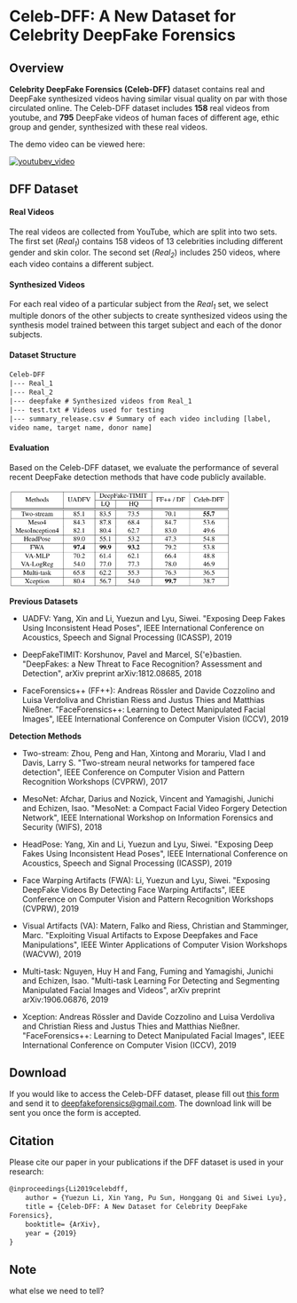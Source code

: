 # Celeb-DFF: A New Dataset for Celebrity DeepFake Forensics

## Overview
**Celebrity DeepFake Forensics (Celeb-DFF)** dataset contains  real and DeepFake synthesized videos having similar visual quality on par with those circulated online.
The Celeb-DFF dataset includes **158** real videos from youtube, and **795** DeepFake videos of human faces of different age, ethic group and gender, synthesized with these real videos. 

The demo video can be viewed here:

[![youtubev_video](https://img.youtube.com/.jpg)](https://www.youtube.com/)


## DFF Dataset
#### Real Videos
The real videos are collected from YouTube, which are split into two sets. 
The first set (*Real<sub>1</sub>*) contains 158 videos of 13 celebrities including 
different gender and skin color. The second set (*Real<sub>2</sub>*) includes 250 videos, 
where each video contains a different subject. 

#### Synthesized Videos
For each real video of a particular subject from the *Real<sub>1</sub>* set, we select multiple donors of the other subjects 
to create synthesized videos using the synthesis model trained between this target subject and each of the donor subjects. 

#### Dataset Structure
```commandline
Celeb-DFF
|--- Real_1 
|--- Real_2
|--- deepfake # Synthesized videos from Real_1
|--- test.txt # Videos used for testing
|--- summary_release.csv # Summary of each video including [label, video name, target name, donor name]
```

#### Evaluation
Based on the Celeb-DFF dataset, we evaluate the performance of several recent 
DeepFake detection methods that have code publicly available.

<img src="src/eval.png" alt="eval" width="400"/>

__Previous Datasets__
* UADFV: Yang, Xin and Li, Yuezun and Lyu, Siwei. 
"Exposing Deep Fakes Using Inconsistent Head Poses",
IEEE International Conference on Acoustics, Speech and Signal Processing (ICASSP), 2019 

* DeepFakeTIMIT: Korshunov, Pavel and Marcel, S{\'e}bastien.
"DeepFakes: a New Threat to Face Recognition? Assessment and Detection",
arXiv preprint arXiv:1812.08685, 2018

* FaceForensics++ (FF++): Andreas Rössler and Davide Cozzolino and Luisa Verdoliva and Christian Riess and Justus Thies and Matthias Nießner.
"FaceForensics++: Learning to Detect Manipulated Facial Images",
IEEE International Conference on Computer Vision (ICCV), 2019


__Detection Methods__  

* Two-stream: Zhou, Peng and Han, Xintong and Morariu, Vlad I and Davis, Larry S. "Two-stream neural networks for tampered face detection", 
IEEE Conference on Computer Vision and Pattern Recognition Workshops (CVPRW), 2017

* MesoNet: Afchar, Darius and Nozick, Vincent and Yamagishi, Junichi and Echizen, Isao.
"MesoNet: a Compact Facial Video Forgery Detection Network", IEEE International Workshop on Information Forensics and Security (WIFS), 2018

* HeadPose: Yang, Xin and Li, Yuezun and Lyu, Siwei. 
"Exposing Deep Fakes Using Inconsistent Head Poses",
IEEE International Conference on Acoustics, Speech and Signal Processing (ICASSP), 2019  

* Face Warping Artifacts (FWA): Li, Yuezun and Lyu, Siwei.
"Exposing DeepFake Videos By Detecting Face Warping Artifacts",
IEEE Conference on Computer Vision and Pattern Recognition Workshops (CVPRW), 2019  

* Visual Artifacts (VA): Matern, Falko and Riess, Christian and Stamminger, Marc.
"Exploiting Visual Artifacts to Expose Deepfakes and Face Manipulations",
IEEE Winter Applications of Computer Vision Workshops (WACVW), 2019

* Multi-task: Nguyen, Huy H and Fang, Fuming and Yamagishi, Junichi and Echizen, Isao.
"Multi-task Learning For Detecting and Segmenting Manipulated Facial Images and Videos",
arXiv preprint arXiv:1906.06876, 2019

* Xception: Andreas Rössler and Davide Cozzolino and Luisa Verdoliva and Christian Riess and Justus Thies and Matthias Nießner.
"FaceForensics++: Learning to Detect Manipulated Facial Images",
IEEE International Conference on Computer Vision (ICCV), 2019

## Download
If you would like to access the Celeb-DFF dataset, 
please fill out [this form](https://docs.google.com/forms/d/e/1FAIpQLSdRRR3L5zAv6tQ_CKxmK4W96tAab_pfBu2EKAgQbeDVhmXagg/viewform)
and send it to [deepfakeforensics@gmail.com](). The download link will be sent you once the form is accepted.

## Citation
Please cite our paper in your publications if the DFF dataset is used in your research:
```
@inproceedings{Li2019celebdff,
	author = {Yuezun Li, Xin Yang, Pu Sun, Honggang Qi and Siwei Lyu},
	title = {Celeb-DFF: A New Dataset for Celebrity DeepFake Forensics},
	booktitle= {ArXiv},
	year = {2019}
}
```
## Note
what else we need to tell?